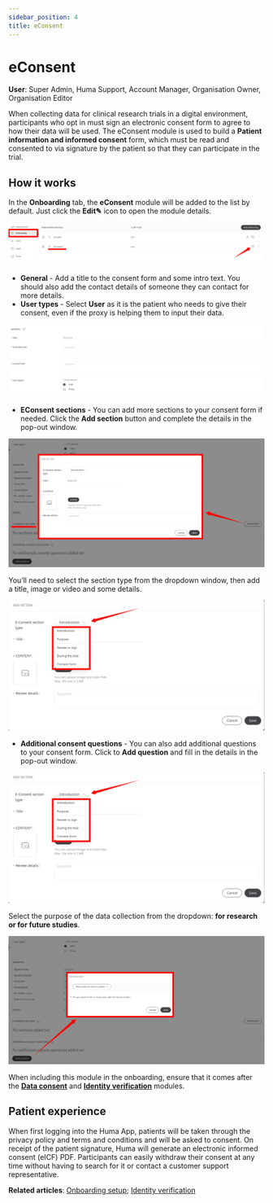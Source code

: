 ```yaml
---
sidebar_position: 4
title: eConsent 
---
```

# eConsent
**User**: Super Admin, Huma Support, Account Manager, Organisation Owner, Organisation Editor

When collecting data for clinical research trials in a digital environment, participants who opt in must sign an electronic consent form to agree to how their data will be used. 
The eConsent module is used to build a **Patient information and informed consent** form, which must be read and consented to via signature by the patient so that they can participate in the trial.
## How it works​
In the **Onboarding** tab, the **eConsent** module will be added to the list by default. Just click the **Edit✎** icon to open the module details.

![image](./assets/econsent01.png)

- **General** - Add a title to the consent form and some intro text. You should also add the contact details of someone they can contact for more details. 
- **User types** - Select **User** as it is the patient who needs to give their consent, even if the proxy is helping them to input their data. 

![image](./assets/econsent02.png)

- **EConsent sections** - You can add more sections to your consent form if needed. Click the **Add section** button and complete the details in the pop-out window.

![image](./assets/econsent03.png)

You’ll need to select the section type from the dropdown window, then add a title, image or video and some details.

![image](./assets/econsent04.png)


- **Additional consent questions** - You can also add additional questions to your consent form. Click to **Add question** and fill in the details in the pop-out window.

![image](./assets/econsent04.png)

Select the purpose of the data collection from the dropdown: **for research or for future studies**.

![image](./assets/econsent05.png)

When including this module in the onboarding, ensure that it comes after the **[Data consent](./data-consent.md)** and **[Identity verification](./identity-verification.md)** modules.
## Patient experience
When first logging into the Huma App, patients will be taken through the privacy policy and terms and conditions and will be asked to consent. On receipt of the patient signature, Huma will generate an electronic informed consent (eICF) PDF.
Participants can easily withdraw their consent at any time without having to search for it or contact a customer support representative. 

**Related articles**: [Onboarding setup](./onboarding-setup.md); [Identity verification](./identity-verification.md)

